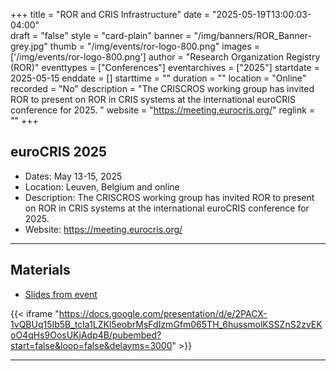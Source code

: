 +++
title = "ROR and CRIS Infrastructure" 
date = "2025-05-19T13:00:03-04:00"  
draft = "false" 
style = "card-plain" 
banner = "/img/banners/ROR_Banner-grey.jpg" 
thumb = "/img/events/ror-logo-800.png" 
images = ['/img/events/ror-logo-800.png']
author = "Research Organization Registry (ROR)" 
eventtypes = ["Conferences"]
eventarchives = ["2025"]
startdate = 2025-05-15
enddate = []
starttime = ""
duration = ""
location = "Online"
recorded = "No"
description = "The CRISCROS working group has invited ROR to present on ROR in CRIS systems at the international euroCRIS conference for 2025. "
website = "https://meeting.eurocris.org/"
reglink = ""
+++

## euroCRIS 2025 

- Dates: May 13-15, 2025
- Location: Leuven, Belgium and online
- Description: The CRISCROS working group has invited ROR to present on ROR in CRIS systems at the international euroCRIS conference for 2025. 
- Website: https://meeting.eurocris.org/

--- 


## Materials 

- [Slides from event](https://docs.google.com/presentation/d/1xVOHLVtxBmEulZGj0-tn8lWNkpu2v6v0UcIQK8qnvuI/edit?usp=sharing)

{{< iframe "https://docs.google.com/presentation/d/e/2PACX-1vQBUq15Ib5B_tcIa1LZKl5eobrMsFdIzmGfm065TH_6hussmolKSSZnS2zvEKoO4qHs9OosUKjAdp4B/pubembed?start=false&loop=false&delayms=3000" >}}

---



